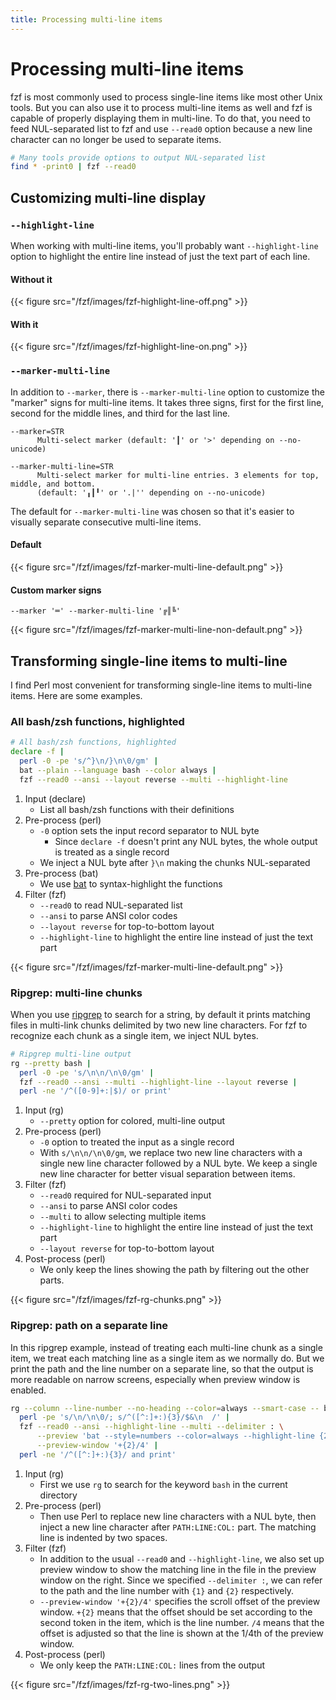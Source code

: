 ```yaml
---
title: Processing multi-line items
---
```


# Processing multi-line items

fzf is most commonly used to process single-line items like most other Unix
tools. But you can also use it to process multi-line items as well and fzf is
capable of properly displaying them in multi-line. To do that, you need to
feed NUL-separated list to fzf and use `--read0` option because a new line
character can no longer be used to separate items.

```sh
# Many tools provide options to output NUL-separated list
find * -print0 | fzf --read0
```

## Customizing multi-line display

### `--highlight-line`

When working with multi-line items, you'll probably want `--highlight-line`
option to highlight the entire line instead of just the text part of each line.

#### Without it

{{< figure src="/fzf/images/fzf-highlight-line-off.png" >}}

#### With it

{{< figure src="/fzf/images/fzf-highlight-line-on.png" >}}

### `--marker-multi-line`

In addition to `--marker`, there is `--marker-multi-line` option to customize
the "marker" signs for multi-line items. It takes three signs, first
for the first line, second for the middle lines, and third for the last line.

```
--marker=STR
      Multi-select marker (default: '┃' or '>' depending on --no-unicode)

--marker-multi-line=STR
      Multi-select marker for multi-line entries. 3 elements for top, middle, and bottom.
      (default: '╻┃╹' or '.|'' depending on --no-unicode)
```

The default for `--marker-multi-line` was chosen so that it's easier to
visually separate consecutive multi-line items.

#### Default

{{< figure src="/fzf/images/fzf-marker-multi-line-default.png" >}}

#### Custom marker signs

`--marker '═' --marker-multi-line '╔║╚'`

{{< figure src="/fzf/images/fzf-marker-multi-line-non-default.png" >}}


## Transforming single-line items to multi-line

I find Perl most convenient for transforming single-line items to multi-line
items. Here are some examples.

### All bash/zsh functions, highlighted

```bash
# All bash/zsh functions, highlighted
declare -f |
  perl -0 -pe 's/^}\n/}\n\0/gm' |
  bat --plain --language bash --color always |
  fzf --read0 --ansi --layout reverse --multi --highlight-line
```

1. Input (declare)
    * List all bash/zsh functions with their definitions
1. Pre-process (perl)
    * `-0` option sets the input record separator to NUL byte
        * Since `declare -f` doesn't print any NUL bytes, the whole output is
          treated as a single record
    * We inject a NUL byte after `}\n` making the chunks NUL-separated
1. Pre-process (bat)
    * We use [bat] to syntax-highlight the functions
1. Filter (fzf)
    * `--read0` to read NUL-separated list
    * `--ansi` to parse ANSI color codes
    * `--layout reverse` for top-to-bottom layout
    * `--highlight-line` to highlight the entire line instead of just the text part

[bat]: https://github.com/sharkdp/bat

{{< figure src="/fzf/images/fzf-marker-multi-line-default.png" >}}

### Ripgrep: multi-line chunks

[ripgrep]: https://github.com/BurntSushi/ripgrep

When you use [ripgrep] to search for a string, by default it prints matching
files in multi-link chunks delimited by two new line characters. For fzf to
recognize each chunk as a single item, we inject NUL bytes.

```sh
# Ripgrep multi-line output
rg --pretty bash |
  perl -0 -pe 's/\n\n/\n\0/gm' |
  fzf --read0 --ansi --multi --highlight-line --layout reverse |
  perl -ne '/^([0-9]+:|$)/ or print'
```

1. Input (rg)
    * `--pretty` option for colored, multi-line output
1. Pre-process (perl)
    * `-0` option to treated the input as a single record
    * With `s/\n\n/\n\0/gm`, we replace two new line characters with a single new
      line character followed by a NUL byte. We keep a single new line character
      for better visual separation between items.
1. Filter (fzf)
    * `--read0` required for NUL-separated input
    * `--ansi` to parse ANSI color codes
    * `--multi` to allow selecting multiple items
    * `--highlight-line` to highlight the entire line instead of just the text part
    * `--layout reverse` for top-to-bottom layout
1. Post-process (perl)
    * We only keep the lines showing the path by filtering out the other
      parts.

{{< figure src="/fzf/images/fzf-rg-chunks.png" >}}

### Ripgrep: path on a separate line

In this ripgrep example, instead of treating each multi-line chunk as a single
item, we treat each matching line as a single item as we normally do. But we
print the path and the line number on a separate line, so that the output is
more readable on narrow screens, especially when preview window is enabled.

```sh
rg --column --line-number --no-heading --color=always --smart-case -- bash |
  perl -pe 's/\n/\n\0/; s/^([^:]+:){3}/$&\n  /' |
  fzf --read0 --ansi --highlight-line --multi --delimiter : \
      --preview 'bat --style=numbers --color=always --highlight-line {2} {1}' \
      --preview-window '+{2}/4' |
  perl -ne '/^([^:]+:){3}/ and print'
```

1. Input (rg)
    * First we use `rg` to search for the keyword `bash` in the current directory
1. Pre-process (perl)
    * Then use Perl to replace new line characters with a NUL byte, then
      inject a new line character after `PATH:LINE:COL:` part. The matching
      line is indented by two spaces.
1. Filter (fzf)
    * In addition to the usual `--read0` and `--highlight-line`, we also set
      up preview window to show the matching line in the file in the preview
      window on the right. Since we specified `--delimiter :`, we can refer to
      the path and the line number with `{1}` and `{2}` respectively.
    * `--preview-window '+{2}/4'` specifies the scroll offset of the preview
      window. `+{2}` means that the offset should be set according to the second
      token in the item, which is the line number. `/4` means that the offset
      is adjusted so that the line is shown at the 1/4th of the preview window.
1. Post-process (perl)
    * We only keep the `PATH:LINE:COL:` lines from the output

{{< figure src="/fzf/images/fzf-rg-two-lines.png" >}}
